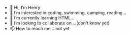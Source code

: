 - 👋 Hi, I’m Henry
- 👀 I’m interested in coding, swimming, camping, reading...
- 🌱 I’m currently learning HTML...
- 💞️ I’m looking to collaborate on ...(don't know yet)
- 📫 How to reach me ...not yet

<!---
1kghenryyou/1kghenryyou is a ✨ special ✨ repository because its `README.md` (this file) appears on your GitHub profile.
You can click the Preview link to take a look at your changes.
--->
